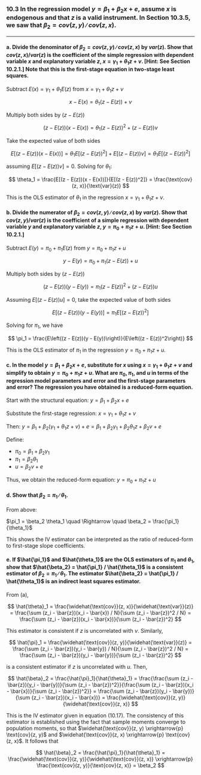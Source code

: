 ### 10.3 In the regression model $y = \beta_1+ \beta_2x + e$, assume $x$ is endogenous and that $z$ is a valid instrument. In Section 10.3.5, we saw that $\beta_2 = cov(z, y)∕cov(z, x)$.
---

#### a. Divide the denominator of $\beta_2 = cov(z, y)∕cov(z, x)$ by $var(z)$. Show that $cov(z, x)/var(z)$ is the coefficient of the simple regression with dependent variable $x$ and explanatory variable $z$, $x = \gamma_1 + \theta_1z + v$. [Hint: See Section 10.2.1.] Note that this is the first-stage equation in two-stage least squares.

Subtract $E(x) = \gamma_1 + \theta_1 E(z)$ from $x = \gamma_1 + \theta_1 z + \nu$

$$
x - E(x) = \theta_1 (z - E(z)) + \nu
$$

Multiply both sides by $(z - E(z))$

$$
(z - E(z))(x - E(x)) = \theta_1 (z - E(z))^2 + (z - E(z))\nu
$$

Take the expected value of both sides

$$
E[(z - E(z))(x - E(x))] = \theta_1 E[(z - E(z))^2] + E[(z - E(z))\nu] = \theta_1 E[(z - E(z))^2]
$$

assuming $E[(z - E(z))\nu] = 0$. Solving for $\theta_1$: 

$$
\theta_1 = \frac{E[(z - E(z))(x - E(x))]}{E[(z - E(z))^2]} = \frac{\text{cov}(z, x)}{\text{var}(z)}
$$

This is the OLS estimator of $\theta_1$ in the regression $x = \gamma_1 + \theta_1 z + \nu$.

#### b. Divide the numerator of $\beta_2 = cov(z, y)∕cov(z, x)$ by $var(z)$. Show that $cov(z, y)/var(z)$ is the coefficient of a simple regression with dependent variable $y$ and explanatory variable $z$, $y = \pi_0 + \pi_1z + u$. [Hint: See Section 10.2.1.]

Subtract $E(y) = \pi_0 + \pi_1 E(z)$ from $y = \pi_0 + \pi_1 z + u$

$$
y - E(y) = \pi_0 + \pi_1 (z - E(z)) + u
$$

Multiply both sides by $(z - E(z))$

$$
(z - E(z))(y - E(y)) = \pi_1 (z - E(z))^2 + (z - E(z))u
$$

Assuming $E[(z - E(z))u] = 0$, take the expected value of both sides

$$
E[(z - E(z))(y - E(y))] = \pi_1 E[(z - E(z))^2]
$$

Solving for $\pi_1$, we have

$$
\pi_1 = \frac{E\left((z - E(z))(y - E(y))\right)}{E\left((z - E(z))^2\right)}
$$

This is the OLS estimator of $\pi_1$ in the regression $y = \pi_0 + \pi_1 z + u$.

#### c. In the model $y = \beta_1+ \beta_2x + e$, substitute for $x$ using $x = \gamma_1 + \theta_1z + v$ and simplify to obtain $y = \pi_0 + \pi_1z + u$. What are $\pi_0, \pi_1$, and $u$ in terms of the regression model parameters and error and the first-stage parameters and error? The regression you have obtained is a reduced-form equation.

Start with the structural equation: $y = \beta_1 + \beta_2 x + e$

Substitute the first-stage regression: $x = \gamma_1 + \theta_1 z + v$

Then: $y = \beta_1 + \beta_2 (\gamma_1 + \theta_1 z + v) + e = \beta_1 + \beta_2 \gamma_1 + \beta_2 \theta_1 z + \beta_2 v + e$

Define:

- $\pi_0 = \beta_1 + \beta_2 \gamma_1$
- $\pi_1 = \beta_2 \theta_1$
- $u = \beta_2 v + e$

Thus, we obtain the reduced-form equation: $y = \pi_0 + \pi_1 z + u$

#### d. Show that $\beta_2 = \pi_1∕ \theta_1$.

From above:

$\pi_1 = \beta_2 \theta_1 \quad \Rightarrow \quad \beta_2 = \frac{\pi_1}{\theta_1}$

This shows the IV estimator can be interpreted as the ratio of reduced-form to first-stage slope coefficients.

#### e. If $\hat{\pi_1}$ and  $\hat{\theta_1}$ are the OLS estimators of $\pi_1$ and $\theta_1$, show that $\hat{\beta_2} = \hat{\pi_1} / \hat{\theta_1}$ is a consistent estimator of $\beta_2 = \pi_1∕ \theta_1$. The estimator $\hat{\beta_2} = \hat{\pi_1} / \hat{\theta_1}$ is an indirect least squares estimator.

From (a),
 
$$
\hat{\theta}_1 = \frac{\widehat{\text{cov}}(z, x)}{\widehat{\text{var}}(z)} 
= \frac{\sum (z_i - \bar{z})(x_i - \bar{x}) / N}{\sum (z_i - \bar{z})^2 / N} 
= \frac{\sum (z_i - \bar{z})(x_i - \bar{x})}{\sum (z_i - \bar{z})^2}
$$

This estimator is consistent if $z$ is uncorrelated with $\nu$. Similarly,

$$
\hat{\pi}_1 = \frac{\widehat{\text{cov}}(z, y)}{\widehat{\text{var}}(z)} 
= \frac{\sum (z_i - \bar{z})(y_i - \bar{y}) / N}{\sum (z_i - \bar{z})^2 / N} 
= \frac{\sum (z_i - \bar{z})(y_i - \bar{y})}{\sum (z_i - \bar{z})^2}
$$

is a consistent estimator if $z$ is uncorrelated with $u$. Then,  

$$
\hat{\beta}_2 = \frac{\hat{\pi}_1}{\hat{\theta}_1} 
= \frac{\frac{\sum (z_i - \bar{z})(y_i - \bar{y})}{\sum (z_i - \bar{z})^2}}{\frac{\sum (z_i - \bar{z})(x_i - \bar{x})}{\sum (z_i - \bar{z})^2}}
= \frac{\sum (z_i - \bar{z})(y_i - \bar{y})}{\sum (z_i - \bar{z})(x_i - \bar{x})}
= \frac{\widehat{\text{cov}}(z, y)}{\widehat{\text{cov}}(z, x)}
$$

This is the IV estimator given in equation (10.17). The consistency of this estimator is established using the fact that sample moments converge to population moments, so that $\widehat{\text{cov}}(z, y) \xrightarrow{p} \text{cov}(z, y)$ and $\widehat{\text{cov}}(z, x) \xrightarrow{p} \text{cov}(z, x)$. It follows that

$$
\hat{\beta}_2 = \frac{\hat{\pi}_1}{\hat{\theta}_1} = \frac{\widehat{\text{cov}}(z, y)}{\widehat{\text{cov}}(z, x)} 
\xrightarrow{p} \frac{\text{cov}(z, y)}{\text{cov}(z, x)} = \beta_2
$$
